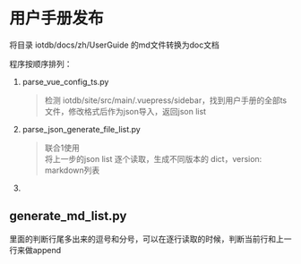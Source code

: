 # 用户手册发布
将目录 iotdb/docs/zh/UserGuide 的md文件转换为doc文档

程序按顺序排列：
1. parse_vue_config_ts.py
   > 检测 iotdb/site/src/main/.vuepress/sidebar，找到用户手册的全部ts文件，修改格式后作为json导入，返回json list
2. parse_json_generate_file_list.py
   > 联合1使用  
   > 将上一步的json list 逐个读取，生成不同版本的 dict，version: markdown列表  
3. 

## generate_md_list.py
里面的判断行尾多出来的逗号和分号，可以在逐行读取的时候，判断当前行和上一行来做append

